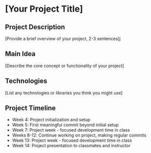 # [Your Project Title]
## Project Description
[Provide a brief overview of your project, 2-3 sentences]j
## Main Idea
[Describe the core concept or functionality of your project]
## Technologies
[List any technologies or libraries you think you might use]
## Project Timeline
- Week 4: Project initialization and setup
- Week 5: First meaningful commit beyond initial setup
- Week 7: Project week - focused development time in class
- Weeks 8-12: Continue working on project, making regular commits
- Week 13: Project week - focused development time in class
- Week 14: Project presentation to classmates and instructor